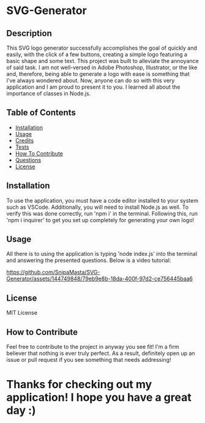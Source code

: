 # SVG-Generator

## Description

This SVG logo generator successfully accomplishes the goal of quickly and easily, with the click of a few buttons, creating a simple logo featuring a basic shape and some text. This project was built to alleviate the annoyance of said task. I am not well-versed in Adobe Photoshop, Illustrator, or the like and, therefore, being able to generate a logo with ease is something that I've always wondered about. Now, anyone can do so with this very application and I am proud to present it to you. I learned all about the importance of classes in Node.js.

## Table of Contents

- [Installation](#installation)
- [Usage](#usage)
- [Credits](#credits)
- [Tests](#tests)
- [How To Contribute](#contribution)
- [Questions](#questions)
- [License](#license)

## Installation

To use the application, you must have a code editor installed to your system such as VSCode. Additionally, you will need to install Node.js as well. To verify this was done correctly, run 'npm i' in the terminal. Following this, run 'npm i inquirer' to get you set up completely for generating your own logo!

## Usage

All there is to using the application is typing 'node index.js' into the terminal and answering the presented questions. Below is a video tutorial:

https://github.com/SnipaMasta/SVG-Generator/assets/144749848/79eb9e8b-18da-400f-97d2-ce756445baa6


## License

MIT License 

## How to Contribute

Feel free to contribute to the project in anyway you see fit! I'm a firm believer that nothing is ever truly perfect. As a result, definitely open up an issue or pull request if you see something that needs addressing!

# Thanks for checking out my application! I hope you have a great day :)
